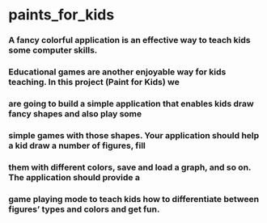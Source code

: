 # paints_for_kids
### A fancy colorful application is an effective way to teach kids some computer skills.
### Educational games are another enjoyable way for kids teaching. In this project (Paint for Kids) we 
### are going to build a simple application that enables kids draw fancy shapes and also play some 
### simple games with those shapes. Your application should help a kid draw a number of figures, fill 
### them with different colors, save and load a graph, and so on. The application should provide a 
### game playing mode to teach kids how to differentiate between figures’ types and colors and get fun. 